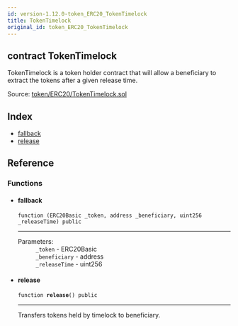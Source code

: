 ```yaml
---
id: version-1.12.0-token_ERC20_TokenTimelock
title: TokenTimelock
original_id: token_ERC20_TokenTimelock
---
```


<div class="contract-doc"><div class="contract"><h2 class="contract-header"><span class="contract-kind">contract</span> TokenTimelock</h2><p class="description">TokenTimelock is a token holder contract that will allow a beneficiary to extract the tokens after a given release time.</p><div class="source">Source: <a href="https://github.com/OpenZeppelin/zeppelin-solidity/blob/v1.12.0/contracts/token/ERC20/TokenTimelock.sol" target="_blank">token/ERC20/TokenTimelock.sol</a></div></div><div class="index"><h2>Index</h2><ul><li><a href="token_ERC20_TokenTimelock.html#">fallback</a></li><li><a href="token_ERC20_TokenTimelock.html#release">release</a></li></ul></div><div class="reference"><h2>Reference</h2><div class="functions"><h3>Functions</h3><ul><li><div class="item function"><span id="fallback" class="anchor-marker"></span><h4 class="name">fallback</h4><div class="body"><code class="signature">function <strong></strong><span>(ERC20Basic _token, address _beneficiary, uint256 _releaseTime) </span><span>public </span></code><hr/><dl><dt><span class="label-parameters">Parameters:</span></dt><dd><div><code>_token</code> - ERC20Basic</div><div><code>_beneficiary</code> - address</div><div><code>_releaseTime</code> - uint256</div></dd></dl></div></div></li><li><div class="item function"><span id="release" class="anchor-marker"></span><h4 class="name">release</h4><div class="body"><code class="signature">function <strong>release</strong><span>() </span><span>public </span></code><hr/><div class="description"><p>Transfers tokens held by timelock to beneficiary.</p></div></div></div></li></ul></div></div></div>
